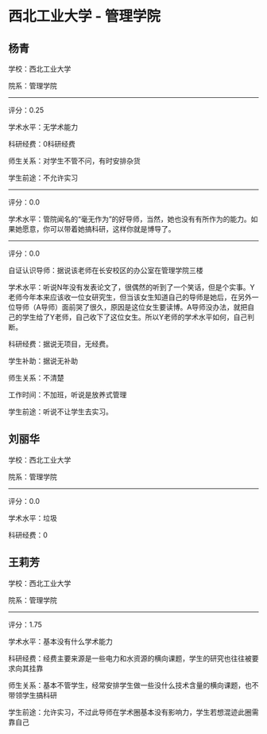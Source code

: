 # 西北工业大学 - 管理学院

## 杨青

学校：西北工业大学

院系：管理学院

* * *

评分：0.25

学术水平：无学术能力

科研经费：0科研经费

师生关系：对学生不管不问，有时安排杂货

学生前途：不允许实习

* * *

评分：0.0

学术水平：管院闻名的“毫无作为”的好导师，当然，她也没有有所作为的能力。如果她愿意，你可以带着她搞科研，这样你就是博导了。

* * *

评分：0.0

自证认识导师：据说该老师在长安校区的办公室在管理学院三楼

学术水平：听说N年没有发表论文了，很偶然的听到了一个笑话，但是个实事。Y老师今年本来应该收一位女研究生，但当该女生知道自己的导师是她后，在另外一位导师（A导师）面前哭了很久，原因是这位女生要读博。A导师没办法，就把自己的学生给了Y老师，自己收下了这位女生。所以Y老师的学术水平如何，自己判断。

科研经费：据说无项目，无经费。

学生补助：据说无补助

师生关系：不清楚

工作时间：不加班，听说是放养式管理

学生前途：听说不让学生去实习。

## 刘丽华

学校：西北工业大学

院系：管理学院

* * *

评分：0.0

学术水平：垃圾

科研经费：0

## 王莉芳

学校：西北工业大学

院系：管理学院

* * *

评分：1.75

学术水平：基本没有什么学术能力

科研经费：经费主要来源是一些电力和水资源的横向课题，学生的研究也往往被要求向其挂靠

师生关系：基本不管学生，经常安排学生做一些没什么技术含量的横向课题，也不带领学生搞科研

学生前途：允许实习，不过此导师在学术圈基本没有影响力，学生若想混迹此圈需靠自己